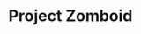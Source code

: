 ---
title: Project Zomboid
description: Polaroids, customizable chat colors and other utilities for a more enjoyable multiplayer experience.
badge: new
categories: ['Content Expansion', 'Utilities']
cover: ./pz.png
---